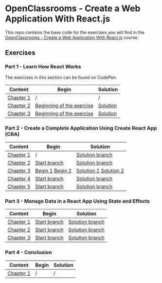 # OpenClassrooms - Create a Web Application With React.js

This repo contains the base code for the exercises you will find in the 
[OpenClassrooms - Create a Web Application With React.js](https://openclassrooms.com/fr/courses/7008001-debutez-avec-react) course.

## Exercises

### Part 1 - Learn How React Works

The exercises in this section can be found on CodePen.

| Content                                                                                                                                     | Begin                                                                     | Solution                                                       |
| ------------------------------------------------------------------------------------------------------------------------------------------- | ------------------------------------------------------------------------- | -------------------------------------------------------------- |
| [Chapter 1](https://openclassrooms.com/fr/courses/7008001-debutez-avec-react/7137561-tirez-le-maximum-de-ce-cours)                         | /                                                                         | /                                                              |
| [Chapter 2](https://openclassrooms.com/fr/courses/7008001-debutez-avec-react/7134597-apprehendez-la-logique-de-react)                      | [Beginning of the exercise](https://codepen.io/nicolaspatschkowski/pen/ExgrqLV) | [Solution](https://codepen.io/nicolaspatschkowski/pen/vYXVqod) |
| [Chapter 3](https://openclassrooms.com/fr/courses/7008001-debutez-avec-react/7134800-ecrivez-du-code-modulaire-avec-les-composants-en-jsx) | [Beginning of the exercise](https://codepen.io/nicolaspatschkowski/pen/JjRmgdJ) | [Solution](https://codepen.io/nicolaspatschkowski/pen/MWjPNaa) |

### Part 2 - Create a Complete Application Using Create React App (CRA)

| Content                                                                                                                                                    | Begin                                                                                                                                                                                                             | Solution                                                                                                                                                                                                                      |
| ---------------------------------------------------------------------------------------------------------------------------------------------------------- | ----------------------------------------------------------------------------------------------------------------------------------------------------------------------------------------------------------------- | ----------------------------------------------------------------------------------------------------------------------------------------------------------------------------------------------------------------------------- |
| [Chapter 1](https://openclassrooms.com/fr/courses/7008001-debutez-avec-react/7135204-prenez-en-main-create-react-app)                                     | /                                                                                                                                                                                                                 | [Solution branch](https://github.com/OpenClassrooms-Student-Center/7008001-Debutez-avec-React/tree/P2C1-Solution)                                                                                                            |
| [Chapter 2](https://openclassrooms.com/fr/courses/7008001-debutez-avec-react/7135359-incorporez-du-style-et-des-assets-a-votre-projet)                    | [Start branch](https://github.com/OpenClassrooms-Student-Center/7008001-Debutez-avec-React/tree/P2C2-Begin)                                                                                                      | [Solution branch](https://github.com/OpenClassrooms-Student-Center/7008001-Debutez-avec-React/tree/P2C2-Solution)                                                                                                            |
| [Chapter 3](https://openclassrooms.com/fr/courses/7008001-debutez-avec-react/7135593-gagnez-en-temps-et-en-efficacite-grace-aux-listes-et-aux-conditions) | [Begin 1](https://github.com/OpenClassrooms-Student-Center/7008001-Debutez-avec-React/tree/P2C3-Begin-1) [Begin 2](https://github.com/OpenClassrooms-Student-Center/7008001-Debutez-avec-React/tree/P2C3-Begin-2) | [Solution 1](https://github.com/OpenClassrooms-Student-Center/7008001-Debutez-avec-React/tree/P2C3-Solution-1) [Solution 2](https://github.com/OpenClassrooms-Student-Center/7008001-Debutez-avec-React/tree/P2C3-Solution-2) |
| [Chapter 4](https://openclassrooms.com/fr/courses/7008001-debutez-avec-react/7135822-reutilisez-vos-composants-avec-les-props)                            | [Start branch](https://github.com/OpenClassrooms-Student-Center/7008001-Debutez-avec-React/tree/P2C4-Begin)                                                                                                      | [Solution branch](https://github.com/OpenClassrooms-Student-Center/7008001-Debutez-avec-React/tree/P2C4-Solution)                                                                                                            |
| [Chapter 5](https://openclassrooms.com/fr/courses/7008001-debutez-avec-react/7136084-interagissez-avec-vos-composants-grace-aux-evenements)               | [Start branch](https://github.com/OpenClassrooms-Student-Center/7008001-Debutez-avec-React/tree/P2C5-Begin)                                                                                                      | [Solution branch](https://github.com/OpenClassrooms-Student-Center/7008001-Debutez-avec-React/tree/P2C5-Solution)                                                                                                            |

### Part 3 - Manage Data in a React App Using State and Effects

| Content                                                                                                                                 | Begin                                                                                                        | Solution                                                                                                           |
| --------------------------------------------------------------------------------------------------------------------------------------- | ------------------------------------------------------------------------------------------------------------ | ------------------------------------------------------------------------------------------------------------------ |
| [Chapter 1](https://openclassrooms.com/fr/courses/7008001-debutez-avec-react/7137536-mettez-en-place-votre-state-local-avec-usestate)  | [Start branch](https://github.com/OpenClassrooms-Student-Center/7008001-Debutez-avec-React/tree/P3C1-Begin) | [Solution branch](https://github.com/OpenClassrooms-Student-Center/7008001-Debutez-avec-React/tree/P3C1-Solution) |
| [Chapter 2](https://openclassrooms.com/fr/courses/7008001-debutez-avec-react/7136837-partagez-votre-state-entre-differents-composants) | [Start branch](https://github.com/OpenClassrooms-Student-Center/7008001-Debutez-avec-React/tree/P3C2-Begin) | [Solution branch](https://github.com/OpenClassrooms-Student-Center/7008001-Debutez-avec-React/tree/P3C2-Solution) |
| [Chapter 3](https://openclassrooms.com/fr/courses/7008001-debutez-avec-react/7137079-declenchez-des-effets-avec-useeffect)             | [Start branch](https://github.com/OpenClassrooms-Student-Center/7008001-Debutez-avec-React/tree/P3C3-Begin) | [Solution branch](https://github.com/OpenClassrooms-Student-Center/7008001-Debutez-avec-React/tree/P3C3-Solution) |

### Part 4 - Conclusion

| Content                                                                                                       | Begin | Solution |
| ------------------------------------------------------------------------------------------------------------- | ----- | -------- |
| [Chapter 1](https://openclassrooms.com/fr/courses/7008001-debutez-avec-react/7137137-revenez-sur-vos-acquis) | /     | /        |
